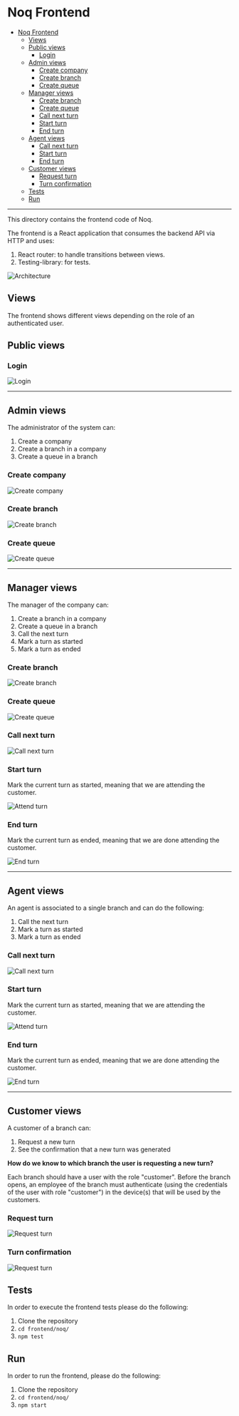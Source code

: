# Noq Frontend

- [Noq Frontend](#noq-frontend)
  - [Views](#views)
  - [Public views](#public-views)
    - [Login](#login)
  - [Admin views](#admin-views)
    - [Create company](#create-company)
    - [Create branch](#create-branch)
    - [Create queue](#create-queue)
  - [Manager views](#manager-views)
    - [Create branch](#create-branch-1)
    - [Create queue](#create-queue-1)
    - [Call next turn](#call-next-turn)
    - [Start turn](#start-turn)
    - [End turn](#end-turn)
  - [Agent views](#agent-views)
    - [Call next turn](#call-next-turn-1)
    - [Start turn](#start-turn-1)
    - [End turn](#end-turn-1)
  - [Customer views](#customer-views)
    - [Request turn](#request-turn)
    - [Turn confirmation](#turn-confirmation)
  - [Tests](#tests)
  - [Run](#run)

---

This directory contains the frontend code of Noq.

The frontend is a React application that consumes the backend API via HTTP and uses:
1. React router: to handle transitions between views.
2. Testing-library: for tests.

![Architecture](../../backend/docs/diagrams/architecture.jpg)

## Views

The frontend shows different views depending on the role of an authenticated user.

## Public views

### Login

![Login](docs/1-login.png)

---

## Admin views

The administrator of the system can:

1. Create a company
2. Create a branch in a company
3. Create a queue in a branch

### Create company

![Create company](docs/2-admin-home.png)

### Create branch

![Create branch](docs/3-create-branch.png)

### Create queue

![Create queue](docs/4-create-queue.png)

---

## Manager views

The manager of the company can:

1. Create a branch in a company
2. Create a queue in a branch
3. Call the next turn
4. Mark a turn as started
5. Mark a turn as ended

### Create branch

![Create branch](docs/5-manager-home.png)

### Create queue

![Create queue](docs/6-create-queue.png)

### Call next turn

![Call next turn](docs/7-call-next-turn.png)

### Start turn

Mark the current turn as started, meaning that we are attending the customer.

![Attend turn](docs/9-attending-turn.png)

### End turn

Mark the current turn as ended, meaning that we are done attending the customer.

![End turn](docs/10-started-atteding-turn.png)

---

## Agent views

An agent is associated to a single branch and can do the following:

1. Call the next turn
2. Mark a turn as started
3. Mark a turn as ended

### Call next turn

![Call next turn](docs/8-agent-home.png)

### Start turn

Mark the current turn as started, meaning that we are attending the customer.

![Attend turn](docs/9-attending-turn.png)

### End turn

Mark the current turn as ended, meaning that we are done attending the customer.

![End turn](docs/10-started-atteding-turn.png)

---

## Customer views

A customer of a branch can:

1. Request a new turn
2. See the confirmation that a new turn was generated

**How do we know to which branch the user is requesting a new turn?**

Each branch should have a user with the role "customer".
Before the branch opens, an employee of the branch must authenticate (using the
credentials of the user with role "customer") in the device(s) that will be
used by the customers.

### Request turn

![Request turn](docs/11-customer-home.png)

### Turn confirmation

![Request turn](docs/12-turn-confirmation.png)

## Tests

In order to execute the frontend tests please do the following:

1. Clone the repository
2. `cd frontend/noq/`
3. `npm test`

## Run

In order to run the frontend, please do the following:

1. Clone the repository
2. `cd frontend/noq/`
3. `npm start`
